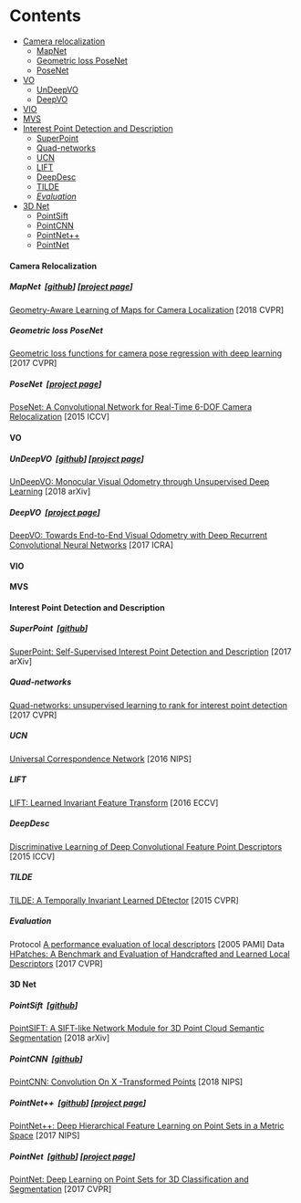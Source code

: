 # Contents  
- [Camera relocalization](#camera-relocalization)
	- [MapNet](#mapnet-githubproject-page)
	- [Geometric loss PoseNet](#geometric-loss-posenet)
	- [PoseNet](#posenet-project-page)
- [VO](#vo)
	- [UnDeepVO](#undeepvo-githubproject-page)
	- [DeepVO](#deepvo-project-page)
- [VIO](#vio)
- [MVS](#mvs)
- [Interest Point Detection and Description](#interest-point-detection-and-description)  
	- [SuperPoint](#superpoint-github)
	- [Quad-networks](#quad-networks)
	- [UCN](#ucn)
	- [LIFT](#lift)
	- [DeepDesc](#deepdesc)
	- [TILDE](#tilde)
	- [*Evaluation*](#evaluation)
- [3D Net](#3d-net)   
  - [PointSift](#pointsift-github) 
  - [PointCNN](#pointcnn-github) 
  - [PointNet++](#pointnet-githubproject-page)  
  - [PointNet](#pointnet-githubproject-page-1) 

#### Camera Relocalization

##### MapNet &nbsp;[[github](https://github.com/NVlabs/geomapnet)]&nbsp;[[project page](https://research.nvidia.com/publication/2018-06_Geometry-Aware-Learning-of)]
[ Geometry-Aware Learning of Maps for Camera Localization](https://arxiv.org/abs/1712.03342) [2018 CVPR]

##### Geometric loss PoseNet 
[Geometric loss functions for camera pose regression with deep learning](https://arxiv.org/abs/1704.00390) [2017 CVPR]

##### PoseNet &nbsp;[[project page](http://mi.eng.cam.ac.uk/projects/relocalisation/)]
[PoseNet: A Convolutional Network for Real-Time 6-DOF Camera Relocalization](https://arxiv.org/abs/1505.07427) [2015 ICCV]

#### VO

##### UnDeepVO &nbsp;[[github](https://github.com/drmaj/UnDeepVO)]&nbsp;[[project page](http://senwang.gitlab.io/UnDeepVO/)]
[UnDeepVO: Monocular Visual Odometry through Unsupervised Deep Learning](https://arxiv.org/abs/1709.06841) [2018 arXiv]

##### DeepVO &nbsp;[[project page](http://senwang.gitlab.io/DeepVO/)] 
[DeepVO: Towards End-to-End Visual Odometry with Deep Recurrent Convolutional Neural Networks](https://arxiv.org/abs/1709.08429) [2017 ICRA]

#### VIO

#### MVS

#### Interest Point Detection and Description

##### SuperPoint &nbsp;[[github](https://github.com/MagicLeapResearch/SuperPointPretrainedNetwork)]
[SuperPoint: Self-Supervised Interest Point Detection and Description](https://arxiv.org/abs/1712.07629) [2017 arXiv]

##### Quad-networks
[Quad-networks: unsupervised learning to rank for interest point detection](https://arxiv.org/abs/1611.07571) [2017 CVPR]

##### UCN
[Universal Correspondence Network](https://arxiv.org/abs/1606.03558) [2016 NIPS]

##### LIFT
[LIFT: Learned Invariant Feature Transform](https://arxiv.org/abs/1603.09114) [2016 ECCV]

##### DeepDesc
[ Discriminative Learning of Deep Convolutional Feature Point Descriptors](https://icwww.epfl.ch/~trulls/pdf/iccv-2015-deepdesc.pdf) [2015 ICCV]

#####  TILDE
[ TILDE: A Temporally Invariant Learned DEtector](https://arxiv.org/abs/1411.4568) [2015 CVPR]

##### *Evaluation* 
Protocol
[A performance evaluation of local descriptors](https://www.robots.ox.ac.uk/~vgg/research/affine/det_eval_files/mikolajczyk_pami2004.pdf) [2005 PAMI]
Data
[HPatches: A Benchmark and Evaluation of Handcrafted and Learned Local Descriptors](https://arxiv.org/abs/1704.05939) [2017 CVPR]

#### 3D Net
##### PointSift &nbsp;[[github](https://github.com/MVIG-SJTU/pointSIFT)]
[PointSIFT: A SIFT-like Network Module for 3D Point Cloud Semantic Segmentation](https://arxiv.org/abs/1807.00652) [2018 arXiv]

##### PointCNN &nbsp;[[github](https://github.com/yangyanli/PointCNN)]
[PointCNN: Convolution On X -Transformed Points](https://arxiv.org/abs/1801.07791) [2018 NIPS]

##### PointNet++ &nbsp;[[github](https://github.com/charlesq34/pointnet2)]&nbsp;[[project page](http://stanford.edu/~rqi/pointnet2/)]
[PointNet++: Deep Hierarchical Feature Learning on Point Sets in a Metric Space](https://arxiv.org/abs/1706.02413) [2017 NIPS]

##### PointNet &nbsp;[[github](https://github.com/charlesq34/pointnet)]&nbsp;[[project page](http://stanford.edu/~rqi/pointnet/)]
[PointNet: Deep Learning on Point Sets for 3D Classification and Segmentation](https://arxiv.org/abs/1612.00593) [2017 CVPR]


